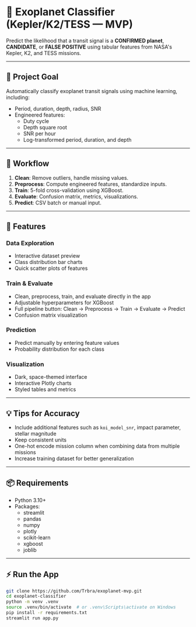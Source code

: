 # 🔭 Exoplanet Classifier (Kepler/K2/TESS — MVP)

Predict the likelihood that a transit signal is a **CONFIRMED planet**, **CANDIDATE**, or **FALSE POSITIVE** using tabular features from NASA's Kepler, K2, and TESS missions.

---

## 🌟 Project Goal
Automatically classify exoplanet transit signals using machine learning, including:

- Period, duration, depth, radius, SNR
- Engineered features:
  - Duty cycle
  - Depth square root
  - SNR per hour
  - Log-transformed period, duration, and depth

---

## 🔄 Workflow
1. **Clean**: Remove outliers, handle missing values.
2. **Preprocess**: Compute engineered features, standardize inputs.
3. **Train**: 5-fold cross-validation using XGBoost.
4. **Evaluate**: Confusion matrix, metrics, visualizations.
5. **Predict**: CSV batch or manual input.

---

## 🚀 Features

### Data Exploration
- Interactive dataset preview
- Class distribution bar charts
- Quick scatter plots of features

### Train & Evaluate
- Clean, preprocess, train, and evaluate directly in the app
- Adjustable hyperparameters for XGBoost
- Full pipeline button: Clean → Preprocess → Train → Evaluate → Predict
- Confusion matrix visualization

### Prediction
- Predict manually by entering feature values
- Probability distribution for each class

### Visualization
- Dark, space-themed interface
- Interactive Plotly charts
- Styled tables and metrics

---

## 💡 Tips for Accuracy
- Include additional features such as `koi_model_snr`, impact parameter, stellar magnitude
- Keep consistent units
- One-hot encode mission column when combining data from multiple missions
- Increase training dataset for better generalization

---

## 📦 Requirements
- Python 3.10+
- Packages:
  - streamlit
  - pandas
  - numpy
  - plotly
  - scikit-learn
  - xgboost
  - joblib

---

## ⚡ Run the App
```bash
git clone https://github.com/Trbra/exoplanet-mvp.git
cd exoplanet-classifier
python -m venv .venv
source .venv/bin/activate  # or .venv\Scripts\activate on Windows
pip install -r requirements.txt
streamlit run app.py
